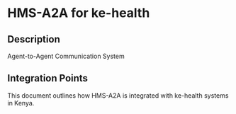 # HMS-A2A for ke-health

## Description

Agent-to-Agent Communication System

## Integration Points

This document outlines how HMS-A2A is integrated with ke-health systems in Kenya.
